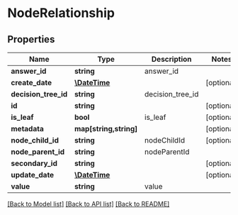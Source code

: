 # NodeRelationship

## Properties
Name | Type | Description | Notes
------------ | ------------- | ------------- | -------------
**answer_id** | **string** | answer_id | 
**create_date** | [**\DateTime**](\DateTime.md) |  | [optional] 
**decision_tree_id** | **string** | decision_tree_id | 
**id** | **string** |  | [optional] 
**is_leaf** | **bool** | is_leaf | [optional] 
**metadata** | **map[string,string]** |  | [optional] 
**node_child_id** | **string** | nodeChildId | [optional] 
**node_parent_id** | **string** | nodeParentId | 
**secondary_id** | **string** |  | [optional] 
**update_date** | [**\DateTime**](\DateTime.md) |  | [optional] 
**value** | **string** | value | 

[[Back to Model list]](../README.md#documentation-for-models) [[Back to API list]](../README.md#documentation-for-api-endpoints) [[Back to README]](../README.md)


